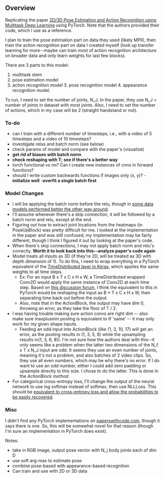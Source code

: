 ## Overview
Replicating the paper [2D/3D Pose Estimation and Action Recognition using Multitask Deep Learning](https://arxiv.org/pdf/1802.09232.pdf) using PyTorch.
Note that the authors provided their code, which I use as a reference.

I plan to train the pose estimation part on data they used (likely MPII), then train the action recognition part on data I created myself (look up transfer learning for more--maybe can train most of action recognition architecture on broader data and only learn weights for last few blocks).

There are 3 parts to this model: 
1. multitask stem
2. pose estimation model
3. action recognition model
    3. pose recognition model
    4. appearance recognition model.

To run, I need to set the number of joints, N_J. In the paper, they use N_J = number of joints in dataset with most joints.
Also, I need to set the number of actions, which in my case will be 2 (straight handstand or not).

### To-do
- can I train with a different number of timesteps, i.e., with a video of 5 timesteps and a video of 10 timesteps?
- investigate relus and batch norm (see below)
- check params of model and compare with the paper's (visualize)
- **get rid of biases with batch norm**
- **check reshaping with T; see if there's a better way**
- torch functional vs nn? Can I create new instances of cnns in forward functions?
- should I write custom backwards functions if images only (x, y)?
-**initialize well**
-**overfit a single batch first**

### Model Changes
- I will be applying the batch norm before the relu, though in [some data models performed better the other way around](https://www.reddit.com/r/MachineLearning/comments/67gonq/d_batch_normalization_before_or_after_relu/).
- I'll assume whenever there's a skip connection, it will be followed by a batch norm and relu, except at the end.
- Figuring out how to extract joint locations from the heatmaps (in PoseUpBlock) was pretty difficult for me. I looked at the implementation in the paper and was still confused; my implementation may be fairly different, though I think I figured it out by looking at the paper's code.
- When there's skip connections, I may not apply batch norm and relu's correctly. **Worth it to look back into this--analyze paper's code again**
- Model treats all inputs as 3D (if they're 2D, will be treated as 3D with depth dimension of 1). To do this, I need to wrap everything in a PyTorch equivalent of the [TimeDistributed layer in Keras](https://discuss.pytorch.org/t/any-pytorch-function-can-work-as-keras-timedistributed/1346/4), which applies the same weights to all time steps.
    - Ex: For an input B x T x C x H x W, a TimeDistributed wrapped Conv2D would apply the same instance of Conv2D at each time step. Based on [this discussion forum](https://discuss.pytorch.org/t/any-pytorch-function-can-work-as-keras-timedistributed/1346/4), I think the equivalent to this in PyTorch would be reshaping the input as B * T x C x H x W, then separating time back out before the output.
    - Also, note that in the ActionBlock, the output may have dim 0, throwing an error, as they take the floor of T / 2.
- I was having trouble making sure action convs are right dim -- also make sure maxplusmin pooling is equivalent to tf 'same' -- it may only work for my given shape inputs.
    - Feeding an odd input into ActionBlock (like (1, 3, 10, 17) will get an error, as the pooling results in (1, 3, 5, 8) while the upsampling results in(1, 3, 6, 8)). I'm not sure how the authors deal with this--it only seems like a problem when the latter two dimensions of the N_f x T x N_J input are odd. It seems they use an even number of joints, meaning it's not a problem, and also batches of 2 video clips. So, they use all even numbers, which may be why there's no error. If I do want to use an odd number, either I could add zero padding or upsample directly to this size. I chose to do the latter. This is done in the *ActionBlock method*.
- For categorical cross-entropy loss, I'll change the output of the neural network to use log softmax instead of softmax, then use NLLLoss. This should be [equivalent to cross-entropy loss and allow the probabilities to be easily recovered](https://stackoverflow.com/questions/65192475/pytorch-logsoftmax-vs-softmax-for-crossentropyloss).

### Misc
I didn't find any PyTorch implementations on [paperswithcode.com](https://paperswithcode.com/paper/2d3d-pose-estimation-and-action-recognition), though it says there is one. So, this will be somewhat novel for that reason (though I'm sure an implementation in PyTorch does exist).

Notes:
- take in RGB image, output pose vector with N_j body joints each of dim D
- use soft arg-max to estimate pose
- combine pose-based with appearance-based recognition
- Can train and use with 2D or 3D data